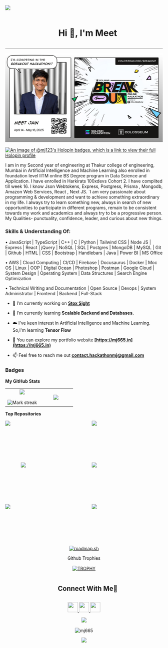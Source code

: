<img height="15px" src="https://user-images.githubusercontent.com/73097560/115834477-dbab4500-a447-11eb-908a-139a6edaec5c.gif">

<div id="user-content-toc">
  <ul align="center">
    <summary><h1 style="display: inline-block">Hi 👋, I'm Meet</h1></summary>
  </ul>
</div>


<hr>


[![Break Out Hackathon Image](https://github.com/MJ665/MJ665/blob/main/new-breakout-mj665.png?raw=true)](https://holopin.io/@mj123)

[![An image of @mj123's Holopin badges, which is a link to view their full Holopin profile](https://holopin.me/mj123)](https://holopin.io/@mj123)

I am in my Second year of engineering at Thakur college of engineering, Mumbai in Artificial Intelligence and Machine Learning also enrolled in foundation level IITM online BS Degree program in Data Science and Application. I have enrolled in Harkirats 100xdevs Cohort 2. I have complited till week 16. I know Json Webtokens, Express, Postgress, Prisma , Mongodb, Amazon Web Services, React , Next JS. `I am very passionate about programming & development and want to achieve something extraordinary in my life. I always try to learn something new, always in search of new opportunities to participate in different programs, remain to be consistent towards my work and academics and always try to be a progressive person. My Qualities- punctuality, confidence, leader, and curious about new things.

### Skills & Understanding Of:

• JavaScript | TypeScript | C++ | C | Python | Tailwind CSS | Node JS | Express | React | jQuery | NoSQL | SQL | Postgres | MongoDB | MySQL | Git | Github | HTML | CSS | Bootstrap | Handlebars | Java | Power BI | MS Office

• AWS | Cloud Computing | CI/CD | Firebase | Docusaurus | Docker | Moc OS | Linux | OOP | Digital Ocean | Photoshop | Postman | Google Cloud | System Design | Operating System | Data Structures | Search Engine Optimization

• Technical Writing and Documentation | Open Source | Devops | System Administrator | Frontend | Backend | Full-Stack

- 🔭 I’m currently working on **[Stox Sight](https://github.com/Stats-For-My-Uni/StoxSight)**

- 🌱 I’m currently learning **Scalable Backend and Databases.**

- ☁️ I've keen interest in Artificial Intelligence and Machine Learning. So,I'm learning **Tensor Flow**

- 🔭 You can explore my portfolio website **[https://mj665.in](https://mj665.in)**

- 📫 Feel free to reach me out **[contact.hackathonmj@gmail.com](mailto:contact.hackathonmj@gmail.com)**

### Badges

<b>My GitHub Stats</b>

<p align="center">
<table align="center">
<tr border="none">
<td width="50%" align="center">
  
  <img  align="center"  src="https://github-readme-stats.vercel.app/api?username=mj665&theme=dark&show_icons=true&count_private=true" />
  <br></br>
  <img  title="🔥 Get streak stats for your profile at git.io/streak-stats" alt="Mark streak" src="https://github-readme-streak-stats.herokuapp.com/?user=mj665&theme=dark&hide_border=false" /> 
</td>

<td width="50%" align="center">

  <img  align="center"  src="https://github-readme-stats.anuraghazra1.vercel.app/api/top-langs/?username=mj665&theme=dark&hide_border=false&no-bg=true&no-frame=true&langs_count=7"/>
  
  </td>
</tr>

</table>

<!--
[![Meet's github activity graph](https://github-readme-activity-graph.vercel.app/graph?username=mj665&theme=react)](https://github.com/mj665/github-readme-activity-graph)
-->


<b>Top Repositories</b>

<div width="100%" align="center">

<a href="https://github.com/StoxSight" align="left"><img align="left" width="45%" src="https://github-readme-stats.vercel.app/api/pin/?username=Stats-For-My-Uni&repo=statsForMyUni&title_color=ec4899&text_color=3382ed&icon_color=6366f1&bg_color=0f172a&hide_border=true&locale=en" /></a>



<a href="https://github.com/MJ665/stox-sight-ml-service " align="right">
<img align="right" width="45%" src="https://github-readme-stats.vercel.app/api/pin/?username=mj665&repo=Cropify&title_color=ec4899&text_color=3382ed&icon_color=6366f1&bg_color=0f172a&hide_border=true&locale=en" /></a></div>

<br /><br /><br /> <br /><br /> <br /><br />



<a href="https://github.com/MJ665/MLP-Project-System-Threat-Forecaster" align="right">
<img align="right" width="45%" src="https://github-readme-stats.vercel.app/api/pin/?username=mj665&repo=Cropify&title_color=ec4899&text_color=3382ed&icon_color=6366f1&bg_color=0f172a&hide_border=true&locale=en" /></a></div>
 
<a href="https://github.com/MJ665/BDM-Project" align="right">
<img align="right" width="45%" src="https://github-readme-stats.vercel.app/api/pin/?username=mj665&repo=Cropify&title_color=ec4899&text_color=3382ed&icon_color=6366f1&bg_color=0f172a&hide_border=true&locale=en" /></a></div>
 
<br /><br /><br /> <br /><br /> <br /><br />



<a href="https://github.com/mj665/mj665.github.io" align="right"><img align="right" width="45%" src="https://github-readme-stats.vercel.app/api/pin/?username=mj665&repo=mj665.github.io&title_color=ec4899&text_color=3382ed&icon_color=6366f1&bg_color=0f172a&hide_border=true&locale=en" /></a></div>


<div width="100%" align="center">
<a href="https://github.com/tcet-opensource/documentation" align="left">
<img align="left" width="45%" src="https://github-readme-stats.vercel.app/api/pin/?username=tcet-opensource&repo=documentation&title_color=ec4899&text_color=3382ed&icon_color=6366f1&bg_color=0f172a&hide_border=true&locale=en" />
</a>

<br /><br /><br /> <br /><br /> <br /><br />


<div align="center">

[![roadmap.sh](https://api.roadmap.sh/v1-badge/wide/64d94615095da82caf8d4667?variant=dark&roadmaps=ai-data-scientist%2Cfull-stack%2Cjavascript%2Ctechnical-writer)](https://roadmap.sh)

</div>

<div align="center">
  <p>Github Trophies</p>
  <a href="https://github.com/ryo-ma/github-profile-trophy" title="Go to Source">
      <img align="center" width="84%" src="https://github-profile-trophy.vercel.app/?username=mj665&theme=radical&row=1&column=7&margin-h=15&margin-w=5&no-bg=true" alt="TROPHY" />
    </a>
</div>

<div id="user-content-toc">
  <ul align="center">
    <summary><h2 style="display: inline-block">Connect With Me🤝</h2></summary>
  </ul>
</div>

<p align="center">
<a href="https://discord.com/users/mj665" target="_blank" rel="noreferrer"> <picture> <source media="(prefers-color-scheme: light)" srcset="undefined" /> <source media="(prefers-color-scheme: light)" srcset="https://raw.githubusercontent.com/danielcranney/readme-generator/main/public/icons/socials/discord.svg" /> <img src="https://raw.githubusercontent.com/danielcranney/readme-generator/main/public/icons/socials/discord.svg" width="32" height="32" /> </picture> </a> <a href="https://www.github.com/mj665" target="_blank" rel="noreferrer"> <picture> <source media="(prefers-color-scheme: dark)" srcset="https://raw.githubusercontent.com/danielcranney/readme-generator/main/public/icons/socials/github-dark.svg" /> <source media="(prefers-color-scheme: light)" srcset="https://raw.githubusercontent.com/danielcranney/readme-generator/main/public/icons/socials/github.svg" /> <img src="https://raw.githubusercontent.com/danielcranney/readme-generator/main/public/icons/socials/github.svg" width="32" height="32" /> </picture> </a> <a href="https://www.x.com/MeetJain495531" target="_blank" rel="noreferrer"> <picture> <source media="(prefers-color-scheme: dark)" srcset="https://raw.githubusercontent.com/danielcranney/readme-generator/main/public/icons/socials/twitter-dark.svg" /> <source media="(prefers-color-scheme: light)" srcset="https://raw.githubusercontent.com/danielcranney/readme-generator/main/public/icons/socials/twitter.svg" /> <img src="https://raw.githubusercontent.com/danielcranney/readme-generator/main/public/icons/socials/twitter.svg" width="32" height="32" /> </picture> </a>
</p>

<div align="center">
  

  <a href="https://www.github.com/mj665" target="_blank" rel="noreferrer"><img
src="https://img.shields.io/github/followers/mj665?logo=github&style=for-the-badge&color=6366f1&labelColor=0f172a" /></a>
<p align="center"> <img src="https://komarev.com/ghpvc/?username=mj665&label=Profile%20views&color=0e75b6&style=flat" alt="mj665" /> </p>


</div>

<img height="20px" src="https://user-images.githubusercontent.com/73097560/115834477-dbab4500-a447-11eb-908a-139a6edaec5c.gif">

<!--
**MJ665/MJ665** is a ✨ _special_ ✨ repository because its `README.md` (this file) appears on your GitHub profile.

Here are some ideas to get you started:

- 🔭 I’m currently working on ...
- 🌱 I’m currently learning ...
- 👯 I’m looking to collaborate on ...
- 🤔 I’m looking for help with ...
- 💬 Ask me about ...
- 📫 How to reach me: ...
- 😄 Pronouns: ...
- ⚡ Fun fact: ...
-->

